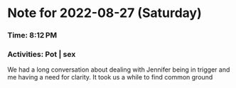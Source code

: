 # Note for 2022-08-27 (Saturday)
### Time: 8:12 PM
### Activities: Pot | sex

We had a long conversation about dealing with Jennifer being in trigger and me having a need for clarity. It took us a while to find common ground

